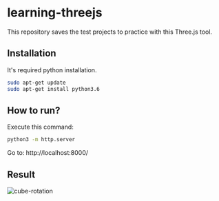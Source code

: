 # learning-threejs

This repository saves the test projects to practice with this Three.js tool.

## Installation

It's required python installation.

```bash
sudo apt-get update
sudo apt-get install python3.6
```

## How to run?
Execute this command:
```bash
python3 -m http.server
```
Go to:
http://localhost:8000/

## Result

![cube-rotation](https://user-images.githubusercontent.com/91756458/178094013-6d554665-9296-41c7-b146-019211484f96.gif)
